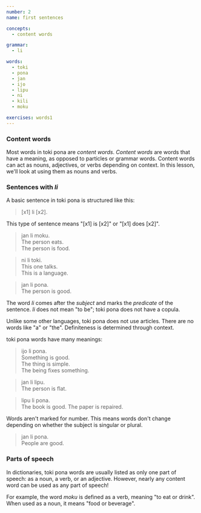 ```yaml
---
number: 2
name: first sentences

concepts:
  - content words

grammar:
  - li

words:
  - toki
  - pona
  - jan
  - ijo
  - lipu
  - ni
  - kili
  - moku

exercises: words1
---
```


### Content words

Most words in toki pona are _content words_. <dfn>Content words</dfn> are words that have a meaning, as opposed to particles or grammar words. Content words can act as nouns, adjectives, or verbs depending on context. In this lesson, we'll look at using them as nouns and verbs.

### Sentences with _li_

A basic sentence in toki pona is structured like this:

> [x1] li [x2].

This type of sentence means "[x1] is [x2]" or "[x1] does [x2]".

> jan li moku.  
> The person eats.  
> The person is food.

> ni li toki.  
> This one talks.  
> This is a language.

> jan li pona.  
> The person is good.

The word _li_ comes after the _subject_ and marks the _predicate_ of the sentence. _li_ does not mean "to be"; toki pona does not have a copula.

Unlike some other languages, toki pona does not use articles. There are no words like "a" or "the". Definiteness is determined through context.

toki pona words have many meanings:

> ijo li pona.  
> Something is good.  
> The thing is simple.  
> The being fixes something.

> jan li lipu.  
> The person is flat.

> lipu li pona.  
> The book is good.
> The paper is repaired.

Words aren't marked for number. This means words don't change depending on whether the subject is singular or plural.

> jan li pona.  
> People are good.

### Parts of speech

In dictionaries, toki pona words are usually listed as only one part of speech: as a noun, a verb, or an adjective. However, nearly any content word can be used as any part of speech!

For example, the word _moku_ is defined as a verb, meaning "to eat or drink". When used as a noun, it means "food or beverage".
